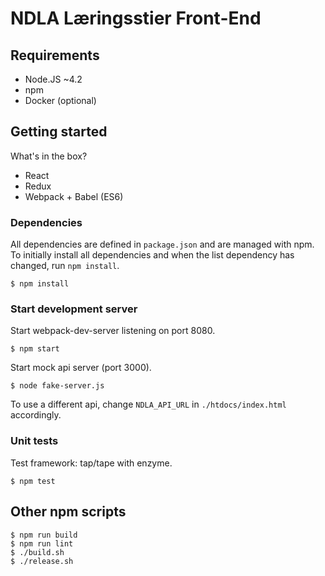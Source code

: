 # NDLA Læringsstier Front-End

## Requirements

- Node.JS ~4.2
- npm
- Docker (optional)

## Getting started

What's in the box?

- React
- Redux
- Webpack + Babel (ES6)

### Dependencies

All dependencies are defined in `package.json` and are managed with npm.  To
initially install all dependencies and when the list dependency has changed,
run `npm install`.

```
$ npm install
```

### Start development server

Start webpack-dev-server listening on port 8080.

```
$ npm start
```

Start mock api server (port 3000).

```
$ node fake-server.js
```

To use a different api, change `NDLA_API_URL` in `./htdocs/index.html` accordingly.

### Unit tests

Test framework: tap/tape with enzyme.

```
$ npm test
```

## Other npm scripts

```
$ npm run build
$ npm run lint
$ ./build.sh
$ ./release.sh
```


